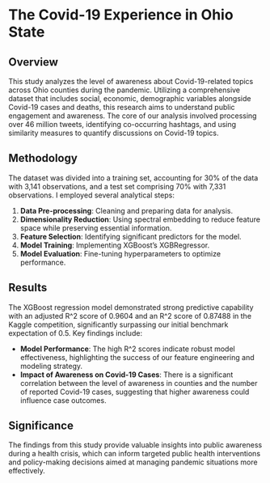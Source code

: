 # The Covid-19 Experience in Ohio State

## Overview
This study analyzes the level of awareness about Covid-19-related topics across Ohio counties during the pandemic. Utilizing a comprehensive dataset that includes social, economic, demographic variables alongside Covid-19 cases and deaths, this research aims to understand public engagement and awareness. The core of our analysis involved processing over 46 million tweets, identifying co-occurring hashtags, and using similarity measures to quantify discussions on Covid-19 topics.

## Methodology
The dataset was divided into a training set, accounting for 30% of the data with 3,141 observations, and a test set comprising 70% with 7,331 observations. I employed several analytical steps:

1. **Data Pre-processing**: Cleaning and preparing data for analysis.
2. **Dimensionality Reduction**: Using spectral embedding to reduce feature space while preserving essential information.
3. **Feature Selection**: Identifying significant predictors for the model.
4. **Model Training**: Implementing XGBoost’s XGBRegressor.
5. **Model Evaluation**: Fine-tuning hyperparameters to optimize performance.

## Results
The XGBoost regression model demonstrated strong predictive capability with an adjusted R^2 score of 0.9604 and an R^2 score of 0.87488 in the Kaggle competition, significantly surpassing our initial benchmark expectation of 0.5. Key findings include:

- **Model Performance**: The high R^2 scores indicate robust model effectiveness, highlighting the success of our feature engineering and modeling strategy.
- **Impact of Awareness on Covid-19 Cases**: There is a significant correlation between the level of awareness in counties and the number of reported Covid-19 cases, suggesting that higher awareness could influence case outcomes.

## Significance
The findings from this study provide valuable insights into public awareness during a health crisis, which can inform targeted public health interventions and policy-making decisions aimed at managing pandemic situations more effectively.
